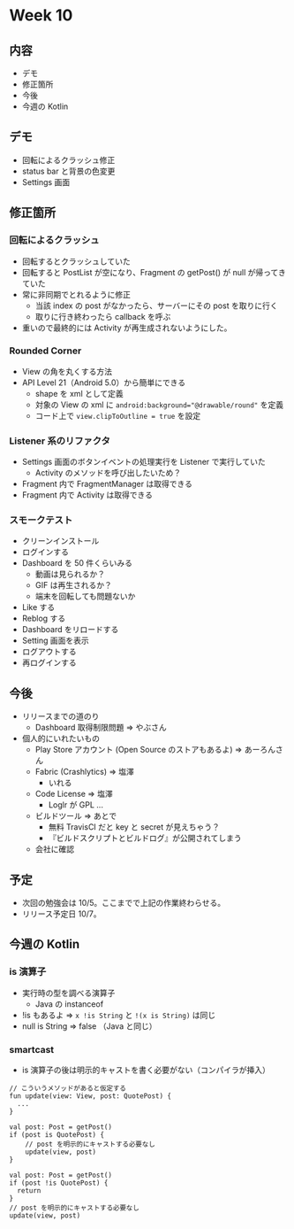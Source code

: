 # Week 10

## 内容
- デモ
- 修正箇所
- 今後
- 今週の Kotlin

## デモ
 - 回転によるクラッシュ修正
 - status bar と背景の色変更
 - Settings 画面

## 修正箇所
### 回転によるクラッシュ
- 回転するとクラッシュしていた
- 回転すると PostList が空になり、Fragment の getPost() が null が帰ってきていた
- 常に非同期でとれるように修正
  - 当該 index の post がなかったら、サーバーにその post を取りに行く
  - 取りに行き終わったら callback を呼ぶ
- 重いので最終的には Activity が再生成されないようにした。

### Rounded Corner
- View の角を丸くする方法
- API Level 21（Android 5.0）から簡単にできる
  - shape を xml として定義
  - 対象の View の xml に `android:background="@drawable/round"` を定義
  - コード上で `view.clipToOutline = true` を設定

### Listener 系のリファクタ
- Settings 画面のボタンイベントの処理実行を Listener で実行していた
  - Activity のメソッドを呼び出したいため？
- Fragment 内で FragmentManager は取得できる
- Fragment 内で Activity は取得できる

### スモークテスト
- クリーンインストール
- ログインする
- Dashboard を 50 件くらいみる
  - 動画は見られるか？
  - GIF は再生されるか？
  - 端末を回転しても問題ないか
- Like する
- Reblog する
- Dashboard をリロードする
- Setting 画面を表示
- ログアウトする
- 再ログインする


## 今後
- リリースまでの道のり
  - Dashboard 取得制限問題 => やぶさん
- 個人的にいれたいもの
  - Play Store アカウント (Open Source のストアもあるよ) => あーろんさん
  - Fabric (Crashlytics) => 塩澤
    - いれる
  - Code License => 塩澤
    - Loglr が GPL ...
  - ビルドツール => あとで
    - 無料 TravisCI だと key と secret が見えちゃう？
    - 『ビルドスクリプトとビルドログ』が公開されてしまう
  - 会社に確認

## 予定
  - 次回の勉強会は 10/5。ここまでで上記の作業終わらせる。
  - リリース予定日 10/7。

## 今週の Kotlin
### is 演算子
- 実行時の型を調べる演算子
  - Java の instanceof
- !is もあるよ => `x !is String` と `!(x is String)` は同じ
- null is String => false （Java と同じ）


### smartcast
- is 演算子の後は明示的キャストを書く必要がない（コンパイラが挿入）

```
// こういうメソッドがあると仮定する
fun update(view: View, post: QuotePost) {
  ...
}
```

```
val post: Post = getPost()
if (post is QuotePost) {
    // post を明示的にキャストする必要なし
    update(view, post)
}
```

```
val post: Post = getPost()
if (post !is QuotePost) {
  return
}
// post を明示的にキャストする必要なし
update(view, post)
```

